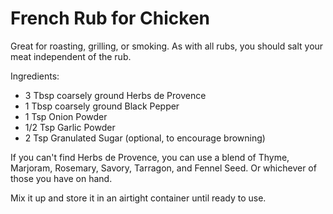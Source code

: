 # French Rub for Chicken

Great for roasting, grilling, or smoking. As with all rubs, you should
salt your meat independent of the rub.

Ingredients:

* 3 Tbsp coarsely ground Herbs de Provence
* 1 Tbsp coarsely ground Black Pepper
* 1 Tsp Onion Powder
* 1/2 Tsp Garlic Powder
* 2 Tsp Granulated Sugar (optional, to encourage browning)

If you can't find Herbs de Provence, you can use a blend of Thyme, Marjoram,
Rosemary, Savory, Tarragon, and Fennel Seed. Or whichever of those you have on
hand.

Mix it up and store it in an airtight container until ready to use.
